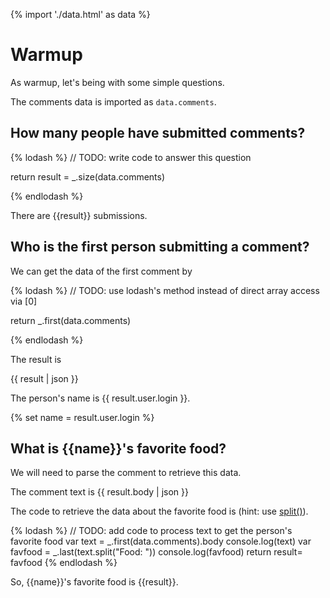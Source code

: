 {% import './data.html' as data %}

# Warmup

As warmup, let's being with some simple questions.

The comments data is imported as `data.comments`.

## How many people have submitted comments?

{% lodash %}
// TODO: write code to answer this question

return result = _.size(data.comments)


{% endlodash %}

There are {{result}} submissions.

## Who is the first person submitting a comment?

We can get the data of the first comment by

{% lodash %}
// TODO: use lodash's method instead of direct array access via [0]

return _.first(data.comments)

{% endlodash %}

The result is

{{ result | json }}

The person's name is {{ result.user.login }}.

{% set name = result.user.login %}

## What is {{name}}'s favorite food?

We will need to parse the comment to retrieve this data.

The comment text is
{{ result.body | json }}

The code to retrieve the data about the favorite food is (hint: use [split()](https://developer.mozilla.org/en-US/docs/Web/JavaScript/Reference/Global_Objects/String/split)).

{% lodash %}
// TODO: add code to process text to get the person's favorite food
var text = _.first(data.comments).body
console.log(text)
var favfood = _.last(text.split("Food: "))
console.log(favfood)
return result= favfood
{% endlodash %}

So, {{name}}'s favorite food is {{result}}.
